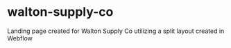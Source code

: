 # walton-supply-co
Landing page created for Walton Supply Co utilizing a split layout created in Webflow
